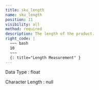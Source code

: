 ```yaml
---
title: sku_length
name: sku_length
position: 11
visibility: all
method: required
description: The length of the product.
right_code: |
  ~~~ bash
  10
  ~~~
  {: title="Length Measurement" }
---
```


Data Type
: float

Character Length
: null

